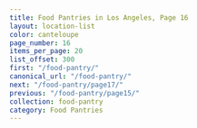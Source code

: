```yaml
---
title: Food Pantries in Los Angeles, Page 16
layout: location-list
color: canteloupe
page_number: 16
items_per_page: 20
list_offset: 300
first: "/food-pantry/"
canonical_url: "/food-pantry/"
next: "/food-pantry/page17/"
previous: "/food-pantry/page15/"
collection: food-pantry
category: Food Pantries
---
```


